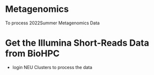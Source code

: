 # Metagenomics
To process 2022Summer Metagenomics Data

# Get the Illumina Short-Reads Data from BioHPC 
- login NEU Clusters to process the data
``` ssh discovery
